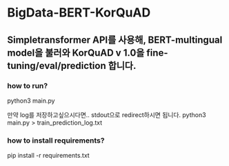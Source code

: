 # BigData-BERT-KorQuAD

## Simpletransformer API를 사용해, BERT-multingual model을 불러와 KorQuAD v 1.0을 fine-tuning/eval/prediction 합니다.

### how to run?
python3 main.py

만약 log를 저장하고싶으시다면.. stdout으로 redirect하시면 됩니다.
python3 main.py > train_prediction_log.txt

### how to install requirements?
pip install -r requirements.txt
